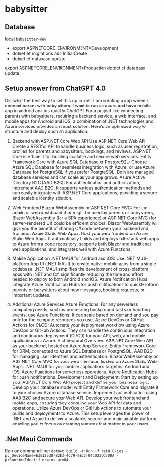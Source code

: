# babysitter


## Database 

local `babysitter-dev` 

- export ASPNETCORE_ENVIRONMENT=Development
- dotnet ef migrations add InitialCreate
- dotnet ef database update

export ASPNETCORE_ENVIRONMENT=Production
dotnet ef database update


## Setup answer from ChatGPT 4.0

Ok. what the best way to set this up in .net. I am creating a app where I connect parent with baby sitters. I want to run on azure and have mobile app in android and ios quickly
ChatGPT
For a project like connecting parents with babysitters, requiring a backend service, a web interface, and mobile apps for Android and iOS, a combination of .NET technologies and Azure services provides a robust solution. Here's an optimized way to structure and deploy such an application:

1. Backend with ASP.NET Core Web API
Use ASP.NET Core Web API: Create a RESTful API to handle business logic, such as user registration, profiles for parents and babysitters, bookings, and reviews. ASP.NET Core is efficient for building scalable and secure web services.
Entity Framework Core with Azure SQL Database or PostgreSQL: Choose Azure SQL Database for seamless integration with Azure, or use Azure Database for PostgreSQL if you prefer PostgreSQL. Both are managed database services and can scale as your app grows.
Azure Active Directory B2C (AAD B2C): For authentication and authorization, implement AAD B2C. It supports various authentication methods and can easily integrate with ASP.NET Core applications, providing a secure and scalable identity solution.

2. Web Frontend
Blazor WebAssembly or ASP.NET Core MVC: For the admin or web dashboard that might be used by parents or babysitters, Blazor WebAssembly (for a SPA experience) or ASP.NET Core MVC (for server-rendered UI) could be efficient choices. Blazor WebAssembly will give you the benefit of sharing C# code between your backend and frontend.
Azure Static Web Apps: Host your web frontend on Azure Static Web Apps. It automatically builds and deploys full-stack web apps to Azure from a code repository, supports both Blazor and traditional web applications, and integrates well with Azure Functions.

3. Mobile Application
.NET MAUI for Android and iOS: Use .NET Multi-platform App UI (.NET MAUI) to create native mobile apps from a single codebase. .NET MAUI simplifies the development of cross-platform apps with .NET and C#, significantly reducing the time and effort needed to deploy to both Android and iOS.
Azure Notification Hubs: Integrate Azure Notification Hubs for push notifications to quickly inform parents or babysitters about new messages, booking requests, or important updates.

4. Additional Azure Services
Azure Functions: For any serverless computing needs, such as processing background tasks or handling events, use Azure Functions. It can scale based on demand and you pay only for the compute resources you use.
Azure DevOps or GitHub Actions for CI/CD: Automate your deployment workflow using Azure DevOps or GitHub Actions. They can handle the continuous integration and continuous deployment (CI/CD) for your API, web, and mobile applications to Azure.
Architectural Overview:
ASP.NET Core Web API as your backend, hosted on Azure App Service.
Entity Framework Core for ORM, connected to Azure SQL Database or PostgreSQL.
AAD B2C for managing user identities and authentication.
Blazor WebAssembly or ASP.NET Core MVC for your web interface, hosted on Azure Static Web Apps.
.NET MAUI for your mobile applications targeting Android and iOS.
Azure Functions for serverless operations.
Azure Notification Hubs for push notifications.
Development and Deployment:
Start by setting up your ASP.NET Core Web API project and define your business logic.
Develop your database model with Entity Framework Core and migrate it to your chosen Azure database service.
Implement authentication using AAD B2C and secure your Web API.
Develop your web frontend and mobile apps, ensuring they consume your Web API for data and operations.
Utilize Azure DevOps or GitHub Actions to automate your builds and deployments to Azure.
This setup leverages the power of .NET and Azure to deliver a scalable, secure, and maintainable platform, enabling you to focus on creating features that matter to your users.

## .Net Maui Commands

Run on command line: `dotnet build -t:Run -f net8.0-ios -p:_DeviceName=E3E12530-B2B3-4C79-9EC2-043D23CC500A -p:RuntimeIdentifier=ios-arm64`